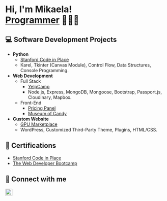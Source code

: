 <h1>Hi, I'm Mikaela! <br/><a href="https://github.com/mikaebal">Programmer</a> 👩🏻‍💻<a href="https://www.linkedin.com"></a></h1>

<h2>💻 Software Development Projects</h2>

- <b>Python</b>
  - [Stanford Code in Place](https://github.com/mikaebal/stanford/tree/main)
  - Karel, Tkinter (Canvas Module), Control Flow, Data Structures, Console Programming.
- <b>Web Development</b>
  - Full Stack 
    - [YelpCamp](https://udemy.com)
    -  Node.js, Express, MongoDB, Mongoose, Bootstrap, Passport.js, Cloudinary, Mapbox.
  - Front-End 
    - [Pricing Panel](https://udemy.com)
    - [Museum of Candy](https://udemy.com)
- <b>Custom Website</b>
  - [GPU Marketplace](https://siliconseconds.com)
  - WordPress, Customized Third-Party Theme, Plugins, HTML/CSS.

 
<h2>📃 Certifications</h2>

- [Stanford Code in Place](https://codeinplace.stanford.edu/cip3/certificate/clr2kv)
- [The Web Developer Bootcamp](https://udemy.com)

 


<h2> 📱 Connect with me</h2>

[<img align="left" alt="linkedin | LinkedIn" width="22px" src="https://cdn.jsdelivr.net/npm/simple-icons@v3/icons/linkedin.svg" />][linkedin]

[linkedin]: https://linkedin.com
